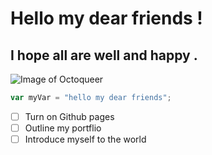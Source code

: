 # Hello my dear friends !
## I hope all are well and happy .

![Image of Octoqueer](https://octodex.github.com/images/Octoqueer.png)

``` javascript
var myVar = "hello my dear friends";
```
- [ ] Turn on Github pages
- [ ] Outline my portflio
- [ ] Introduce myself to the world
